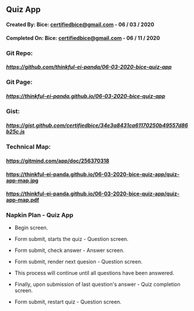 ## Quiz App

#### Created By: Bice: certifiedbice@gmail.com - 06 / 03 / 2020
#### Completed On: Bice: certifiedbice@gmail.com - 06 / 11 / 2020

### Git Repo:
##### https://github.com/thinkful-ei-panda/06-03-2020-bice-quiz-app

### Git Page:
##### https://thinkful-ei-panda.github.io/06-03-2020-bice-quiz-app

### Gist:
##### https://gist.github.com/certifiedbice/34e3a8431ca61170250b49557d86b25c.js

### Technical Map:
#### https://gitmind.com/app/doc/256370318
#### https://thinkful-ei-panda.github.io/06-03-2020-bice-quiz-app/quiz-app-map.jpg
#### https://thinkful-ei-panda.github.io/06-03-2020-bice-quiz-app/quiz-app-map.pdf

### Napkin Plan - Quiz App

- Begin screen.

- Form submit, starts the quiz - Question screen.

- Form submit, check answer - Answer screen.

- Form submit, render next quesion - Question screen.

- This process will continue until all questions have been answered.

- Finally, upon submission of last question's answer - Quiz completion screen.

- Form submit, restart quiz - Question screen.
